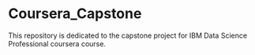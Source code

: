 # Coursera_Capstone
This repository is dedicated to the capstone project for IBM Data Science Professional coursera course. 
